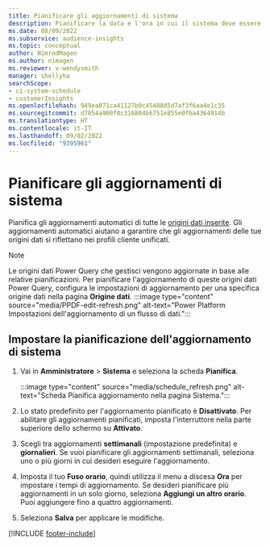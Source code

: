 ```yaml
---
title: Pianificare gli aggiornamenti di sistema
description: Pianificare la data e l'ora in cui il sistema deve essere aggiornato
ms.date: 08/09/2022
ms.subservice: audience-insights
ms.topic: conceptual
author: NimrodMagen
ms.author: nimagen
ms.reviewer: v-wendysmith
manager: shellyha
searchScope:
- ci-system-schedule
- customerInsights
ms.openlocfilehash: 949ea071ca41127b0c45488d5d7af3f6aa4e1c35
ms.sourcegitcommit: d7054a900f8c316804b6751e855e0fba4364914b
ms.translationtype: HT
ms.contentlocale: it-IT
ms.lasthandoff: 09/02/2022
ms.locfileid: "9395961"
---
```

# <a name="schedule-system-refresh"></a>Pianificare gli aggiornamenti di sistema

Pianifica gli aggiornamenti automatici di tutte le [origini dati inserite](data-sources.md). Gli aggiornamenti automatici aiutano a garantire che gli aggiornamenti delle tue origini dati si riflettano nei profili cliente unificati.

> [!NOTE]
> Le origini dati Power Query che gestisci vengono aggiornate in base alle relative pianificazioni. Per pianificare l'aggiornamento di queste origini dati Power Query, configura le impostazioni di aggiornamento per una specifica origine dati nella pagina **Origine dati**.
> :::image type="content" source="media/PPDF-edit-refresh.png" alt-text="Power Platform Impostazioni dell'aggiornamento di un flusso di dati.":::

## <a name="set-system-refresh-schedule"></a>Impostare la pianificazione dell'aggiornamento di sistema

1. Vai in **Amministratore** > **Sistema** e seleziona la scheda **Pianifica**.

   :::image type="content" source="media/schedule_refresh.png" alt-text="Scheda Pianifica aggiornamento nella pagina Sistema.":::

1. Lo stato predefinito per l'aggiornamento pianificato è **Disattivato**. Per abilitare gli aggiornamenti pianificati, imposta l'interruttore nella parte superiore dello schermo su **Attivato**.

1. Scegli tra aggiornamenti **settimanali** (impostazione predefinita) e **giornalieri**. Se vuoi pianificare gli aggiornamenti settimanali, seleziona uno o più giorni in cui desideri eseguire l'aggiornamento.

1. Imposta il tuo **Fuso orario**, quindi utilizza il menu a discesa **Ora** per impostare i tempi di aggiornamento. Se desideri pianificare più aggiornamenti in un solo giorno, seleziona **Aggiungi un altro orario**. Puoi aggiungere fino a quattro aggiornamenti.

1. Seleziona **Salva** per applicare le modifiche.

[!INCLUDE [footer-include](includes/footer-banner.md)]
